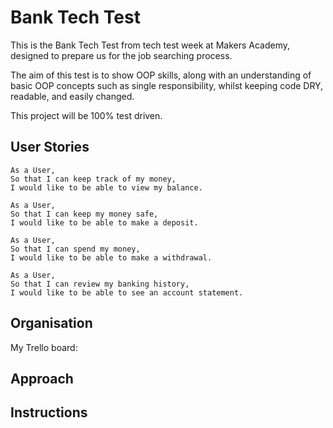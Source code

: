 # Bank Tech Test

This is the Bank Tech Test from tech test week at Makers Academy, designed to prepare us for the job searching process.

The aim of this test is to show OOP skills, along with an understanding of basic OOP concepts such as single responsibility, whilst keeping code DRY, readable, and easily changed.

This project will be 100% test driven.

## User Stories

```
As a User,
So that I can keep track of my money,
I would like to be able to view my balance.
```

```
As a User,
So that I can keep my money safe,
I would like to be able to make a deposit.
```

```
As a User,
So that I can spend my money,
I would like to be able to make a withdrawal.
```

```
As a User,
So that I can review my banking history,
I would like to be able to see an account statement.
```


## Organisation

My Trello board:


## Approach


## Instructions
